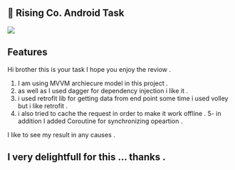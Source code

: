 ## :slightly_smiling_face: Rising Co. Android Task 

[![](https://jitpack.io/v/Bashirkhalil/downloadFileManager-lib.svg)](https://jitpack.io/#Bashirkhalil/downloadFileManager-lib)


## Features 

Hi brother this is your task I hope you enjoy the reviow  .


1. I am using MVVM archiecure model in this project .
2. as well as I used dagger for dependency injection i like it  .
3. i used retrofit lib for getting data from end point some time i used volley but i like retrofit .
4. i also tried to cache the request in order to make it work offline  .
5- in addition I added Coroutine for synchronizing opeartion .


I like to see my result in any causes .
	
## I very delightfull for this  ... thanks .  

